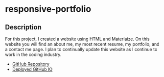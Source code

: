 # responsive-portfolio
## Description
For this project, I created a website using HTML and Materlaize. On this website you will find an about me, my most recent resume, my portfolio, and a contact me page. I plan to continually update this website as I continue to work in the coding industry. 

* [GitHub Repository](https://github.com/lindseybowen/responsive-portfolio)
* [Deployed GitHub IO](https://lindseybowen.github.io/responsive-portfolio/)

